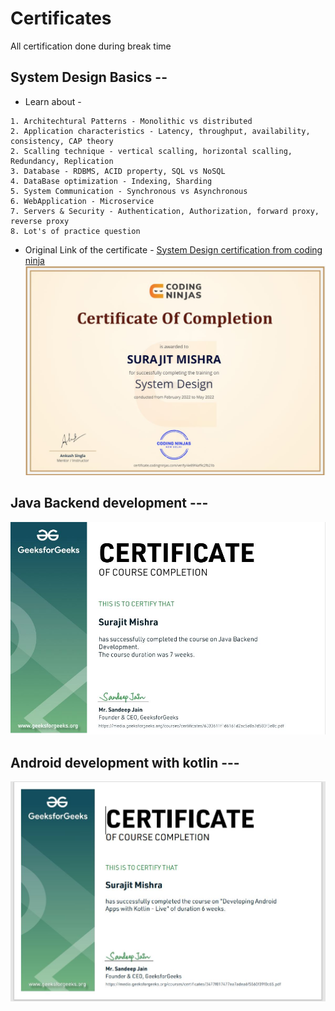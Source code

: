 # Certificates
All certification done during break time


## System Design Basics --

* Learn about -
```
1. Architechtural Patterns - Monolithic vs distributed
2. Application characteristics - Latency, throughput, availability, consistency, CAP theory
2. Scalling technique - vertical scalling, horizontal scalling, Redundancy, Replication
3. Database - RDBMS, ACID property, SQL vs NoSQL
4. DataBase optimization - Indexing, Sharding
5. System Communication - Synchronous vs Asynchronous
6. WebApplication - Microservice
7. Servers & Security - Authentication, Authorization, forward proxy, reverse proxy
8. Lot's of practice question

```
* Original Link of the certificate - [System Design certification from coding ninja](https://certificate.codingninjas.com/view/4e89f4af9c2fb21b)
![](https://github.com/iamsurajitmishra/Certificates/blob/master/system-design-coding-ninja-certification.JPG)

## Java Backend development ---
![Java Backend development](https://github.com/iamsurajitmishra/Certificates/blob/master/Backend-development-geeks.JPG)


## Android development with kotlin ---
![](https://github.com/iamsurajitmishra/Certificates/blob/master/android-development-kotlin.JPG)


